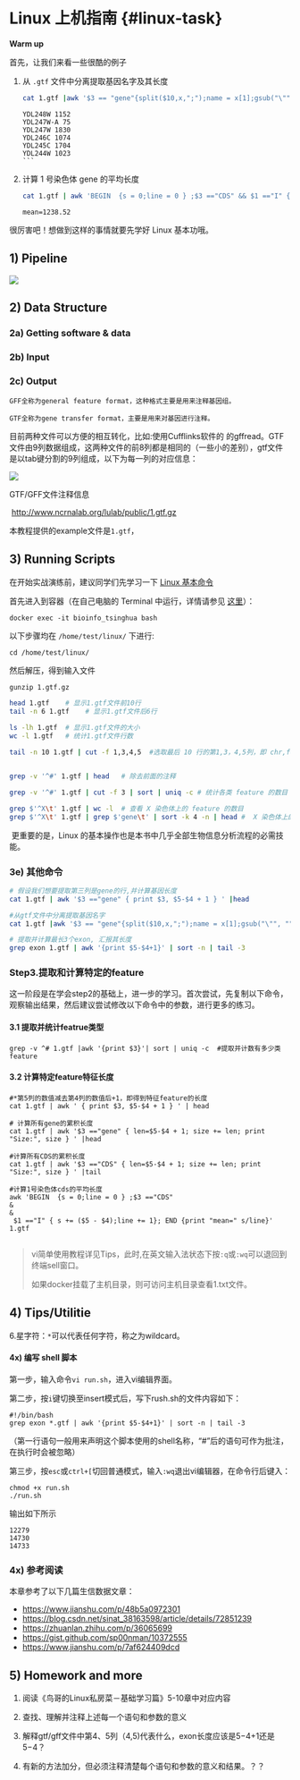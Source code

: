 # Linux 上机指南 {#linux-task}

<!--

old: https://github.com/lulab/teaching_book/blob/a7b07672e0701876b6c953e8ae703bb5a3e91dff/part-i.-basic-tools/1.2.linux-tasks.md
胡茜: https://github.com/lulab/teaching_book/blob/bff6658cf4a998a5148be3457dc256aaa1cafddf/part-i.-basic-tools/1.2.linux-tasks.md

-->

**Warm up**

首先，让我们来看一些很酷的例子

1. 从 `.gtf` 文件中分离提取基因名字及其长度

   ```bash
   cat 1.gtf |awk '$3 == "gene"{split($10,x,";");name = x[1];gsub("\"", "", name);print name,$5-$4+1}' | head -6
   ```
   
   ```
   YDL248W 1152
   YDL247W-A 75
   YDL247W 1830
   YDL246C 1074
   YDL245C 1704
   YDL244W 1023
   ```​

1. 计算 1 号染色体 gene 的平均长度

   ```bash
   cat 1.gtf | awk 'BEGIN  {s = 0;line = 0 } ;$3 =="CDS" && $1 =="I" { s += ($5 - $4);line += 1}; END {print "mean=" s/line}' 
   ```
   
   ```
   mean=1238.52
   ```


很厉害吧！想做到这样的事情就要先学好 Linux 基本功哦。



## 1) Pipeline

![](https://blobscdn.gitbook.com/v0/b/gitbook-28427.appspot.com/o/assets%2F-LKVqnYQRAUMNxYIv37L%2F-LKzy_S2L64ALvymCkQn%2F-LKzzkp2NcEfOjdiUu4m%2FLinux%20pipeline.png?alt=media&token=f1827914-7c70-4a14-a860-c92fc7f7285a)

## 2) Data Structure

### 2a) Getting software & data 
### 2b) Input
### 2c) Output


`GFF全称为general feature format，这种格式主要是用来注释基因组。`

`GTF全称为gene transfer format，主要是用来对基因进行注释。`

目前两种文件可以方便的相互转化，比如:使用Cufflinks软件的 的gffread。GTF文件由9列数据组成，这两种文件的前8列都是相同的（一些小的差别），gtf文件是以tab键分割的9列组成，以下为每一列的对应信息：

![](https://blobscdn.gitbook.com/v0/b/gitbook-28427.appspot.com/o/assets%2F-LKVqnYQRAUMNxYIv37L%2F-LKWHaFARnIn3_kZa4H7%2F-LKWOsJIwbvlcwphxylu%2F%E5%B1%8F%E5%B9%95%E5%BF%AB%E7%85%A7%202018-08-22%20%E4%B8%8B%E5%8D%887.31.10.png?alt=media&token=ddfa739c-fbb1-434e-9eca-999746b9711b)

GTF/GFF文件注释信息

​
http://www.ncrnalab.org/lulab/public/1.gtf.gz






本教程提供的example文件是`1.gtf`，



## 3) Running Scripts

在开始实战演练前，建议同学们先学习一下 [Linux 基本命令](https://lulab.gitbooks.io/teaching/part-i.-basic-tools/1.linux-command.html)

首先进入到容器（在自己电脑的 Terminal 中运行，详情请参见 [这里](https://lulab.gitbooks.io/teaching/getting-started.html#use-container)）：    

```
docker exec -it bioinfo_tsinghua bash
```


以下步骤均在 `/home/test/linux/` 下进行:  

```
cd /home/test/linux/
```

然后解压，得到输入文件

```
gunzip 1.gtf.gz
```


```bash
head 1.gtf    # 显示1.gtf文件前10行
tail -n 6 1.gtf    # 显示1.gtf文件后6行
​
ls -lh 1.gtf  # 显示1.gtf文件的大小
wc -l 1.gtf   # 统计1.gtf文件行数

tail -n 10 1.gtf | cut -f 1,3,4,5  #选取最后 10 行的第1,3，4,5列，即 chr,feature,start,end。


grep -v '^#' 1.gtf | head   # 除去前面的注释

grep -v '^#' 1.gtf | cut -f 3 | sort | uniq -c # 统计各类 feature 的数目

grep $'^X\t' 1.gtf | wc -l  # 查看 X 染色体上的 feature 的数目
grep $'^X\t' 1.gtf | grep $'gene\t' | sort -k 4 -n | head #  X 染色体上的前 10 个基因
```
​
​更重要的是，Linux 的基本操作也是本书中几乎全部生物信息分析流程的必需技能。


### 3e) 其他命令




```bash
# 假设我们想要提取第三列是gene的行,并计算基因长度
cat 1.gtf | awk '$3 =="gene" { print $3, $5-$4 + 1 } ' |head 

#从gtf文件中分离提取基因名字
cat 1.gtf |awk '$3 == "gene"{split($10,x,";");name = x[1];gsub("\"", "", name);print name,$5-$4+1}'|head 

# 提取并计算最长3个exon, 汇报其长度
grep exon 1.gtf | awk '{print $5-$4+1}' | sort -n | tail -3  
```
















### Step3.提取和计算特定的feature

这一阶段是在学会step2的基础上，进一步的学习。首次尝试，先复制以下命令，观察输出结果，然后建议尝试修改以下命令中的参数，进行更多的练习。

#### 3.1 提取并统计featrue类型

```
grep -v ^# 1.gtf |awk '{print $3}'| sort | uniq -c  #提取并计数有多少类feature
```

#### 3.2 计算特定feature特征长度

```
#*第5列的数值减去第4列的数值后+1，即得到特征feature的长度
cat 1.gtf | awk ' { print $3, $5-$4 + 1 } ' | head 
​
# 计算所有gene的累积长度
cat 1.gtf | awk '$3 =="gene" { len=$5-$4 + 1; size += len; print "Size:", size } ' |head
​
#计算所有CDS的累积长度
cat 1.gtf | awk '$3 =="CDS" { len=$5-$4 + 1; size += len; print "Size:", size } ' |tail
​
#计算1号染色体cds的平均长度
awk 'BEGIN  {s = 0;line = 0 } ;$3 =="CDS" 
&
&
 $1 =="I" { s += ($5 - $4);line += 1}; END {print "mean=" s/line}' 1.gtf
​
```


> vi简单使用教程详见Tips，此时,在英文输入法状态下按`:q`或`:wq`可以退回到终端sell窗口。
>
> 如果docker挂载了主机目录，则可访问主机目录查看1.txt文件。


## 4) Tips/Utilitie




6.星字符：`*`可以代表任何字符，称之为wildcard。

#### 4x) 编写 shell 脚本

第一步，输入命令`vi run.sh`，进入vi编辑界面。

第二步，按`i`键切换至insert模式后，写下rush.sh的文件内容如下：

```
#!/bin/bash   
grep exon *.gtf | awk '{print $5-$4+1}' | sort -n | tail -3
```

（第一行语句一般用来声明这个脚本使用的shell名称，“\#”后的语句可作为批注，在执行时会被忽略）

第三步，按`esc`或`ctrl+[`切回普通模式，输入`:wq`退出vi编辑器，在命令行后键入：

```
chmod +x run.sh
./run.sh
```

输出如下所示

```
12279
14730
14733
```





### 4x) 参考阅读


本章参考了以下几篇生信数据文章：

- <https://www.jianshu.com/p/48b5a0972301>
- <https://blog.csdn.net/sinat_38163598/article/details/72851239>
- <https://zhuanlan.zhihu.com/p/36065699>
- <https://gist.github.com/sp00nman/10372555>
- <https://www.jianshu.com/p/7af624409dcd>





## 5) Homework and more


1. 阅读《鸟哥的Linux私房菜－基础学习篇》5-10章中对应内容

2. 查找、理解并注释上述每一个语句和参数的意义

3. 解释gtf/gff文件中第4、5列（$4,$5\)代表什么，exon长度应该是$5-$4+1还是$5-$4？

4. 有新的方法加分，但必须注释清楚每个语句和参数的意义和结果。？？




